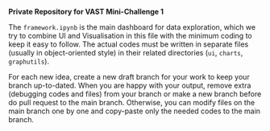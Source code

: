 **Private Repository for VAST Mini-Challenge 1**

The `framework.ipynb` is the main dashboard for data exploration, which we try to combine UI and Visualisation in this file with the minimum coding to keep it easy to follow. The actual codes must be written in separate files (usually in object-oriented style) in their related directories (`ui`, `charts`, `graphutils`).

For each new idea, create a new draft branch for your work to keep your branch up-to-dated.
When you are happy with your output, remove extra (debugging codes and files) from your branch or make a new branch before do pull request to the main branch. Otherwise, you can modify files on the main branch one by one and copy-paste only the needed codes to the main branch.
